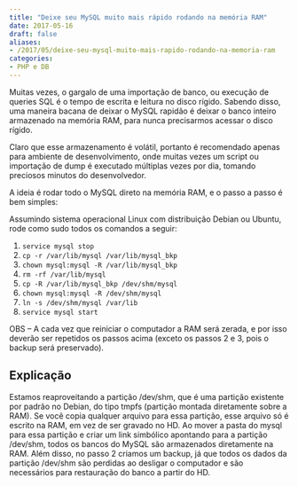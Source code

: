 ```yaml
---
title: "Deixe seu MySQL muito mais rápido rodando na memória RAM"
date: 2017-05-16
draft: false
aliases:
- /2017/05/deixe-seu-mysql-muito-mais-rapido-rodando-na-memoria-ram
categories:
- PHP e DB
---
```

Muitas vezes, o gargalo de uma importação de banco, ou execução de queries SQL é o tempo de escrita e leitura no disco rígido. Sabendo disso, uma maneira bacana de deixar o MySQL rapidão é deixar o banco inteiro armazenado na memória RAM, para nunca precisarmos acessar o disco rígido.

Claro que esse armazenamento é volátil, portanto é recomendado apenas para ambiente de desenvolvimento, onde muitas vezes um script ou importação de dump é executado múltiplas vezes por dia, tomando preciosos minutos do desenvolvedor.

A ideia é rodar todo o MySQL direto na memória RAM, e o passo a passo é bem simples:

Assumindo sistema operacional Linux com distribuição Debian ou Ubuntu, rode como sudo todos os comandos a seguir:

1. `service mysql stop`
2. `cp -r /var/lib/mysql /var/lib/mysql_bkp`
3. `chown mysql:mysql -R /var/lib/mysql_bkp`
4. `rm -rf /var/lib/mysql`
5. `cp -R /var/lib/mysql_bkp /dev/shm/mysql`
6. `chown mysql:mysql -R /dev/shm/mysql`
7. `ln -s /dev/shm/mysql /var/lib`
8. `service mysql start`

OBS – A cada vez que reiniciar o computador a RAM será zerada, e por isso deverão ser repetidos os passos acima (exceto os passos 2 e 3, pois o backup será preservado).

## Explicação

Estamos reaproveitando a partição /dev/shm, que é uma partição existente por padrão no Debian, do tipo tmpfs (partição montada diretamente sobre a RAM). Se você copia qualquer arquivo para essa partição, esse arquivo só é escrito na RAM, em vez de ser gravado no HD. Ao mover a pasta do mysql para essa partição e criar um link simbólico apontando para a partição /dev/shm, todos os bancos do MySQL são armazenados diretamente na RAM. Além disso, no passo 2 criamos um backup, já que todos os dados da partição /dev/shm são perdidas ao desligar o computador e são necessários para restauração do banco a partir do HD.
